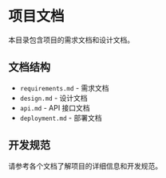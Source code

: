 # 项目文档

本目录包含项目的需求文档和设计文档。

## 文档结构

- `requirements.md` - 需求文档
- `design.md` - 设计文档
- `api.md` - API 接口文档
- `deployment.md` - 部署文档

## 开发规范

请参考各个文档了解项目的详细信息和开发规范。
